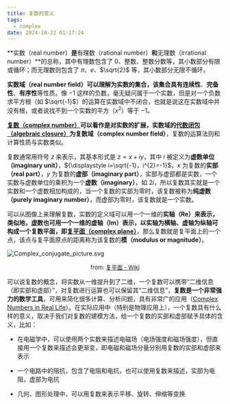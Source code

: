 ```yaml
---
title: 复数的意义
tags:
  - complex
date: 2024-10-22 01:17:24
---
```




**实数（real number）**是**有理数（rational number）**和**无理数（irrational number）**的总称，其中有理数包含了 $0$、整数、整数分数等，其小数部分有限或循环；而无理数则包含了 $\pi$、$e$、$\sqrt{2}$ 等，其小数部分无限不循环。

**实数域（real number field）**可以理解为实数的集合，该集合具有**连续性**、**完备性**、**有序性**等性质。像 $-1$ 这样的负数，毫无疑问属于一个实数，但是对一个负数求平方根（如 $\sqrt{-1}$）的运算在实数域中不闭合，也就是说这在实数域中并没有根，或者说找不到一个实数的平方（$x^2$）等于 $-1$。

**[复数（complex number）](https://zh.wikipedia.org/wiki/%E5%A4%8D%E6%95%B0_(%E6%95%B0%E5%AD%A6))**可以看作是对实数的扩展，实数域的**[代数闭包（algebraic closure）](https://en.wikipedia.org/wiki/Algebraically_closed_field)**为**复数域（complex number field）**，复数的运算法则和计算性质与实数类似。

复数通常用符号 $z$ 来表示，其基本形式是 ${\displaystyle z=x+iy}$，其中 $i$ 被定义为**虚数单位（imaginary unit）**，${\displaystyle i=\sqrt{-1}，i^{2}=-1}$，$x$ 为复数的**实部（real part）**，$y$ 为复数的**虚部（imaginary part）**，实部与虚部都是实数，一个实数与虚数单位的乘积为一个**虚数（imaginary）**，如 $2i$，所以复数其实就是一个实数和一个虚数相加构成的，当一个复数的实部为零时，该复数被称为**纯虚数（purely imaginary number）**，而虚部为零时，该复数就是一个实数。

可以从图像上来理解复数，实数的定义域可以用一个一维的**实轴（Re）**来表示，类似地，虚数也可用一个一维的**虚轴（Im）**表示，以实轴为横轴、虚轴为纵轴可构成一个复数平面，即**[复平面（complex plane）](https://zh.wikipedia.org/wiki/%E5%A4%8D%E5%B9%B3%E9%9D%A2)**，那么复数就是复平面上的一个点，该点与复平面原点的距离称为该复数的**模（modulus or magnitude）**。

![Complex_conjugate_picture.svg](/images/post/complex/Complex_conjugate_picture.svg.png)

<center><font size="2">from: <a href="https://zh.wikipedia.org/wiki/%E5%A4%8D%E5%B9%B3%E9%9D%A2">复平面 - Wiki</a></font></center>

可以说复数的概念，将实数从一维提升到了二维，一个复数可以携带$“$二维信息（即实部和虚部）$”$，对复数进行运算也可以保留其$“$二维信息$”$，**复数是一个非常强力的数学工具**，可用来简化很多计算、分析问题，具有非常广的应用（[Complex Numbers in Real Life](https://www.math.toronto.edu/mathnet/questionCorner/complexinlife.html)）。在实际应用中（特别是物理应用上），一个复数具有什么样的意义，取决于我们对复数的建模方法，给一个复数的实部和虚部赋予具体的含义，比如：

- 在电磁学中，可以使用两个实数来描述电磁场（电场强度和磁场强度），但直接用一个复数来描述会更渐变，即电磁和磁场分量分别用复数的实部和虚部来表示

- 一个电路中的阻抗，包含了电阻和电抗，也可以使用复数来描述，实部为电阻，虚部为电抗
- 几何、图形处理中，可以用复数来表示平移、旋转、伸缩等变换